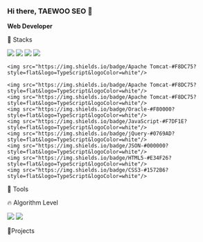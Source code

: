 ### Hi there, TAEWOO SEO 👋
**Web Developer**

🧰 Stacks

<div align="left">
	<img src="https://img.shields.io/badge/Java-007396?style=flat&logo=Java&logoColor=white" />
	<img src="https://img.shields.io/badge/Spring-6DB33F?style=flat&logo=TypeScript&logoColor=white"/>
	<img src="https://img.shields.io/badge/리액트-61DAFB?style=flat&logo=React&logoColor=white"/>
	<img src="https://img.shields.io/badge//Apache Tomcat-F8DC75?style=flat&logo=React&logoColor=white"/>
	
	
	<img src="https://img.shields.io/badge/Apache Tomcat-#F8DC75?style=flat&logo=TypeScript&logoColor=white"/>
	
	<img src="https://img.shields.io/badge/Apache Tomcat-#F8DC75?style=flat&logo=TypeScript&logoColor=white"/>
	<img src="https://img.shields.io/badge/Apache Tomcat-#F8DC75?style=flat&logo=TypeScript&logoColor=white"/>
	<img src="https://img.shields.io/badge/Oracle-#F80000?style=flat&logo=TypeScript&logoColor=white"/>
	<img src="https://img.shields.io/badge/JavaScript-#F7DF1E?style=flat&logo=TypeScript&logoColor=white"/>
	<img src="https://img.shields.io/badge/jQuery-#0769AD?style=flat&logo=TypeScript&logoColor=white"/>
	<img src="https://img.shields.io/badge/JSON-#000000?style=flat&logo=TypeScript&logoColor=white"/>
	<img src="https://img.shields.io/badge/HTML5-#E34F26?style=flat&logo=TypeScript&logoColor=white"/>
	<img src="https://img.shields.io/badge/CSS3-#1572B6?style=flat&logo=TypeScript&logoColor=white"/>
</div>

💪 Tools

🔥 Algorithm Level

<img src="https://github-readme-stats.vercel.app/api/top-langs/?username=aatjxodn&layout=compact">
<img src="https://github-readme-stats.vercel.app/api?username=aatjxodn&show_icons=true">

📂Projects



<!--
**aatjxodn/aatjxodn** is a ✨ _special_ ✨ repository because its `README.md` (this file) appears on your GitHub profile.

Here are some ideas to get you started:

- 🔭 I’m currently working on ...
- 🌱 I’m currently learning ...
- 👯 I’m looking to collaborate on ...
- 🤔 I’m looking for help with ...
- 💬 Ask me about ...
- 📫 How to reach me: ...
- 😄 Pronouns: ...
- ⚡ Fun fact: ...
-->
